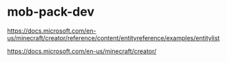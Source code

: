 # mob-pack-dev
 
https://docs.microsoft.com/en-us/minecraft/creator/reference/content/entityreference/examples/entitylist

https://docs.microsoft.com/en-us/minecraft/creator/
